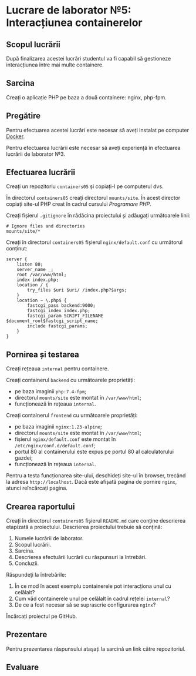 # Lucrare de laborator №5: Interacțiunea containerelor

## Scopul lucrării

După finalizarea acestei lucrări studentul va fi capabil să gestioneze interacțiunea între mai multe containere.

## Sarcina

Creați o aplicație PHP pe baza a două containere: nginx, php-fpm.

## Pregătire

Pentru efectuarea acestei lucrări este necesar să aveți instalat pe computer [Docker](https://www.docker.com/).

Pentru efectuarea lucrării este necesar să aveți experiență în efectuarea lucrării de laborator №3.

## Efectuarea lucrării

Creați un repozitoriu `containers05` și copiați-l pe computerul dvs.

În directorul `containers05` creați directorul `mounts/site`. În acest director copiați site-ul PHP creat în cadrul cursului  _Programare PHP_.

Creați fișierul `.gitignore` în rădăcina proiectului și adăugați următoarele linii:

```gitignore
# Ignore files and directories
mounts/site/*
```

Creați în directorul `containers05` fișierul `nginx/default.conf` cu următorul conținut:

```nginx
server {
    listen 80;
    server_name _;
    root /var/www/html;
    index index.php;
    location / {
        try_files $uri $uri/ /index.php?$args;
    }
    location ~ \.php$ {
        fastcgi_pass backend:9000;
        fastcgi_index index.php;
        fastcgi_param SCRIPT_FILENAME $document_root$fastcgi_script_name;
        include fastcgi_params;
    }
}
```

## Pornirea și testarea

Creați rețeaua `internal` pentru containere.

Creați containerul `backend` cu următoarele proprietăți:

- pe baza imaginii `php:7.4-fpm`;
- directorul `mounts/site` este montat în `/var/www/html`;
- funcționează în rețeaua `internal`.

Creați containerul `frontend` cu următoarele proprietăți:

- pe baza imaginii `nginx:1.23-alpine`;
- directorul `mounts/site` este montat în `/var/www/html`;
- fișierul `nginx/default.conf` este montat în `/etc/nginx/conf.d/default.conf`;
- portul 80 al containerului este expus pe portul 80 al calculatorului gazdei;
- funcționează în rețeaua `internal`.

Pentru a testa funcționarea site-ului, deschideți site-ul în browser, trecând la adresa `http://localhost`. Dacă este afișată pagina de pornire `nginx`, atunci reîncărcați pagina.

## Crearea raportului

Creați în directorul `containers05` fișierul `README.md` care conține descrierea etapizată a proiectului. Descrierea proiectului trebuie să conțină:

1. Numele lucrării de laborator.
2. Scopul lucrării.
3. Sarcina.
4. Descrierea efectuării lucrării cu răspunsuri la întrebări.
5. Concluzii.

Răspundeți la întrebările:

1. În ce mod în acest exemplu containerele pot interacționa unul cu celălalt?
2. Cum văd containerele unul pe celălalt în cadrul rețelei `internal`?
3. De ce a fost necesar să se suprascrie configurarea `nginx`?

Încărcați proiectul pe GitHub.

## Prezentare

Pentru prezentarea răspunsului atașați la sarcină un link către repozitoriul.

## Evaluare
